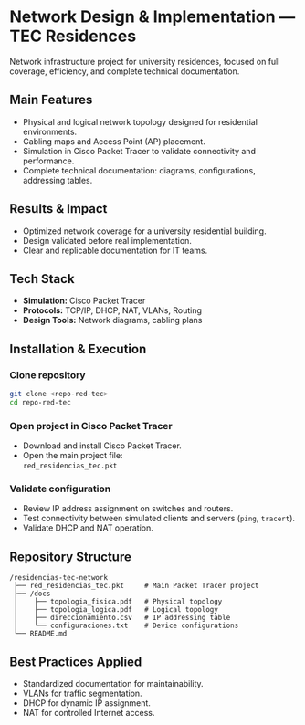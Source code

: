 # Network Design & Implementation — TEC Residences

Network infrastructure project for university residences, focused on full coverage, efficiency, and complete technical documentation.

## Main Features
- Physical and logical network topology designed for residential environments.
- Cabling maps and Access Point (AP) placement.
- Simulation in Cisco Packet Tracer to validate connectivity and performance.
- Complete technical documentation: diagrams, configurations, addressing tables.

## Results & Impact
- Optimized network coverage for a university residential building.
- Design validated before real implementation.
- Clear and replicable documentation for IT teams.

## Tech Stack
- **Simulation:** Cisco Packet Tracer  
- **Protocols:** TCP/IP, DHCP, NAT, VLANs, Routing  
- **Design Tools:** Network diagrams, cabling plans  

## Installation & Execution
### Clone repository
```bash
git clone <repo-red-tec>
cd repo-red-tec
```

### Open project in Cisco Packet Tracer
- Download and install Cisco Packet Tracer.  
- Open the main project file:  
  `red_residencias_tec.pkt`

### Validate configuration
- Review IP address assignment on switches and routers.  
- Test connectivity between simulated clients and servers (`ping`, `tracert`).  
- Validate DHCP and NAT operation.  

## Repository Structure
```
/residencias-tec-network
 ├── red_residencias_tec.pkt     # Main Packet Tracer project
 ├── /docs
 │    ├── topologia_fisica.pdf   # Physical topology
 │    ├── topologia_logica.pdf   # Logical topology
 │    ├── direccionamiento.csv   # IP addressing table
 │    └── configuraciones.txt    # Device configurations
 └── README.md
```

## Best Practices Applied
- Standardized documentation for maintainability.  
- VLANs for traffic segmentation.  
- DHCP for dynamic IP assignment.  
- NAT for controlled Internet access.  
